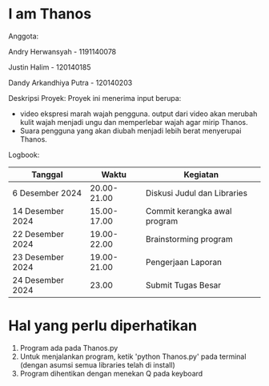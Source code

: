 # I am Thanos

Anggota:

Andry Herwansyah - 1191140078

Justin Halim - 120140185

Dandy Arkandhiya Putra - 120140203

Deskripsi Proyek:
Proyek ini menerima input berupa:

- video ekspresi marah wajah pengguna. output dari video akan merubah kulit wajah menjadi ungu dan memperlebar wajah agar mirip Thanos.
- Suara pengguna yang akan diubah menjadi lebih berat menyerupai Thanos.

Logbook:

| Tanggal          | Waktu       | Kegiatan                     |
| ---------------- | ----------- | ---------------------------- |
| 6 Desember 2024  | 20.00-21.00 | Diskusi Judul dan Libraries  |
| 14 Desember 2024 | 15.00-17.00 | Commit kerangka awal program |
| 22 Desember 2024 | 19.00-22.00 | Brainstorming program        |
| 23 Desember 2024 | 19.00-21.00 | Pengerjaan Laporan           |
| 24 Desember 2024 | 23.00       | Submit Tugas Besar           |

# Hal yang perlu diperhatikan

1. Program ada pada Thanos.py
2. Untuk menjalankan program, ketik 'python Thanos.py' pada terminal (dengan asumsi semua libraries telah di install)
3. Program dihentikan dengan menekan Q pada keyboard
